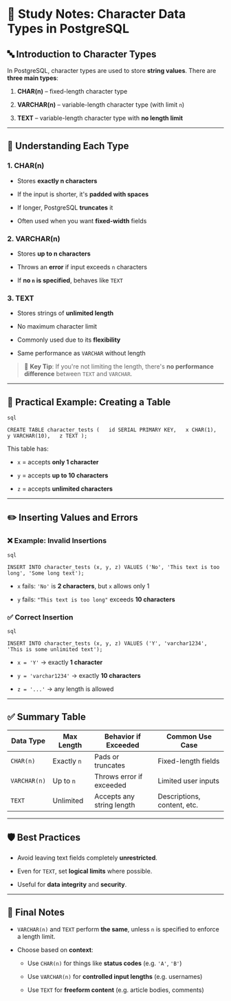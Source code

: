 # 📘 Study Notes: Character Data Types in PostgreSQL

## 🔤 Introduction to Character Types

In PostgreSQL, character types are used to store **string values**. There are **three main types**:

1. **CHAR(n)** – fixed-length character type
    
2. **VARCHAR(n)** – variable-length character type (with limit `n`)
    
3. **TEXT** – variable-length character type with **no length limit**
    

---

## 🧠 Understanding Each Type

### 1. **CHAR(n)**

- Stores **exactly n characters**
    
- If the input is shorter, it's **padded with spaces**
    
- If longer, PostgreSQL **truncates** it
    
- Often used when you want **fixed-width** fields
    

### 2. **VARCHAR(n)**

- Stores **up to n characters**
    
- Throws an **error** if input exceeds `n` characters
    
- If **no `n` is specified**, behaves like `TEXT`
    

### 3. **TEXT**

- Stores strings of **unlimited length**
    
- No maximum character limit
    
- Commonly used due to its **flexibility**
    
- Same performance as `VARCHAR` without length
    

> 🔸 **Key Tip**: If you're not limiting the length, there's **no performance difference** between `TEXT` and `VARCHAR`.

---

## 🧪 Practical Example: Creating a Table
	
	sql
	
`CREATE TABLE character_tests (   id SERIAL PRIMARY KEY,   x CHAR(1),   y VARCHAR(10),   z TEXT );`

This table has:

- `x` = accepts **only 1 character**
    
- `y` = accepts **up to 10 characters**
    
- `z` = accepts **unlimited characters**
    

---

## ✏️ Inserting Values and Errors

### ❌ Example: Invalid Insertions
	
	sql
	
`INSERT INTO character_tests (x, y, z) VALUES ('No', 'This text is too long', 'Some long text');`

- `x` fails: `'No'` is **2 characters**, but `x` allows only 1
    
- `y` fails: `"This text is too long"` exceeds **10 characters**
    

### ✅ Correct Insertion
	
	sql
	
`INSERT INTO character_tests (x, y, z) VALUES ('Y', 'varchar1234', 'This is some unlimited text');`

- `x = 'Y'` → exactly **1 character**
    
- `y = 'varchar1234'` → exactly **10 characters**
    
- `z = '...'` → any length is allowed
    

---

## ✅ Summary Table

|Data Type|Max Length|Behavior if Exceeded|Common Use Case|
|---|---|---|---|
|`CHAR(n)`|Exactly `n`|Pads or truncates|Fixed-length fields|
|`VARCHAR(n)`|Up to `n`|Throws error if exceeded|Limited user inputs|
|`TEXT`|Unlimited|Accepts any string length|Descriptions, content, etc.|

---

## 🛡️ Best Practices

- Avoid leaving text fields completely **unrestricted**.
    
- Even for `TEXT`, set **logical limits** where possible.
    
- Useful for **data integrity** and **security**.
    

---

## 🧾 Final Notes

- `VARCHAR(n)` and `TEXT` perform **the same**, unless `n` is specified to enforce a length limit.
    
- Choose based on **context**:
    
    - Use `CHAR(n)` for things like **status codes** (e.g. `'A'`, `'B'`)
        
    - Use `VARCHAR(n)` for **controlled input lengths** (e.g. usernames)
        
    - Use `TEXT` for **freeform content** (e.g. article bodies, comments)